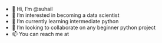 - 👋 Hi, I’m @suhail
- 👀 I’m interested in becoming a data scientist
- 🌱 I’m currently learning intermediate python
- 💞️ I’m looking to collaborate on any beginner python project
- 📫 You can reach me at  

<!---
suhailla/suhailla is a ✨ special ✨ repository because its `README.md` (this file) appears on your GitHub profile.
You can click the Preview link to take a look at your changes.
--->

